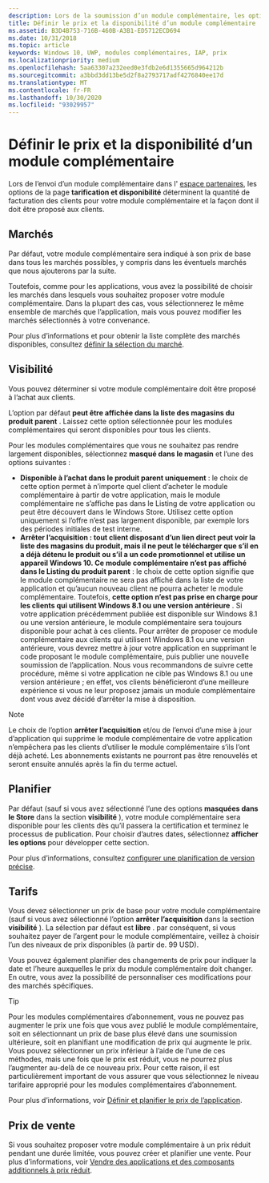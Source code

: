 ```yaml
---
description: Lors de la soumission d’un module complémentaire, les options de la page Tarification et disponibilité déterminent le prix et les conditions de disponibilité.
title: Définir le prix et la disponibilité d’un module complémentaire
ms.assetid: B3D4B753-716B-460B-A3B1-ED5712ECD694
ms.date: 10/31/2018
ms.topic: article
keywords: Windows 10, UWP, modules complémentaires, IAP, prix
ms.localizationpriority: medium
ms.openlocfilehash: 5aa63307a232eed0e3fdb2e6d1355665d964212b
ms.sourcegitcommit: a3bbd3dd13be5d2f8a2793717adf4276840ee17d
ms.translationtype: MT
ms.contentlocale: fr-FR
ms.lasthandoff: 10/30/2020
ms.locfileid: "93029957"
---
```

# <a name="set-add-on-pricing-and-availability"></a>Définir le prix et la disponibilité d’un module complémentaire

Lors de l’envoi d’un module complémentaire dans l' [espace partenaires](https://partner.microsoft.com/dashboard), les options de la page **tarification et disponibilité** déterminent la quantité de facturation des clients pour votre module complémentaire et la façon dont il doit être proposé aux clients.

## <a name="markets"></a>Marchés

Par défaut, votre module complémentaire sera indiqué à son prix de base dans tous les marchés possibles, y compris dans les éventuels marchés que nous ajouterons par la suite.

Toutefois, comme pour les applications, vous avez la possibilité de choisir les marchés dans lesquels vous souhaitez proposer votre module complémentaire. Dans la plupart des cas, vous sélectionnerez le même ensemble de marchés que l’application, mais vous pouvez modifier les marchés sélectionnés à votre convenance. 

Pour plus d’informations et pour obtenir la liste complète des marchés disponibles, consultez [définir la sélection du marché](./define-market-selection.md).

## <a name="visibility"></a>Visibilité

Vous pouvez déterminer si votre module complémentaire doit être proposé à l’achat aux clients. 

L’option par défaut **peut être affichée dans la liste des magasins du produit parent** . Laissez cette option sélectionnée pour les modules complémentaires qui seront disponibles pour tous les clients. 

Pour les modules complémentaires que vous ne souhaitez pas rendre largement disponibles, sélectionnez **masqué dans le magasin** et l’une des options suivantes :

-   **Disponible à l’achat dans le produit parent uniquement** : le choix de cette option permet à n’importe quel client d’acheter le module complémentaire à partir de votre application, mais le module complémentaire ne s’affiche pas dans le Listing de votre application ou peut être découvert dans le Windows Store. Utilisez cette option uniquement si l’offre n’est pas largement disponible, par exemple lors des périodes initiales de test interne.
-   **Arrêter l’acquisition : tout client disposant d’un lien direct peut voir la liste des magasins du produit, mais il ne peut le télécharger que s’il en a déjà détenu le produit ou s’il a un code promotionnel et utilise un appareil Windows 10. Ce module complémentaire n’est pas affiché dans le Listing du produit parent** : le choix de cette option signifie que le module complémentaire ne sera pas affiché dans la liste de votre application et qu’aucun nouveau client ne pourra acheter le module complémentaire. Toutefois, **cette option n’est pas prise en charge pour les clients qui utilisent Windows 8.1 ou une version antérieure** . Si votre application précédemment publiée est disponible sur Windows 8.1 ou une version antérieure, le module complémentaire sera toujours disponible pour achat à ces clients. Pour arrêter de proposer ce module complémentaire aux clients qui utilisent Windows 8.1 ou une version antérieure, vous devrez mettre à jour votre application en supprimant le code proposant le module complémentaire, puis publier une nouvelle soumission de l’application. Nous vous recommandons de suivre cette procédure, même si votre application ne cible pas Windows 8.1 ou une version antérieure ; en effet, vos clients bénéficieront d’une meilleure expérience si vous ne leur proposez jamais un module complémentaire dont vous avez décidé d’arrêter la mise à disposition.
    
 > [!NOTE] 
 > Le choix de l’option **arrêter l’acquisition** et/ou de l’envoi d’une mise à jour d’application qui supprime le module complémentaire de votre application n’empêchera pas les clients d’utiliser le module complémentaire s’ils l’ont déjà acheté. Les abonnements existants ne pourront pas être renouvelés et seront ensuite annulés après la fin du terme actuel.


## <a name="schedule"></a>Planifier

Par défaut (sauf si vous avez sélectionné l’une des options **masquées dans le Store** dans la section **visibilité** ), votre module complémentaire sera disponible pour les clients dès qu’il passera la certification et terminez le processus de publication. Pour choisir d’autres dates, sélectionnez **afficher les options** pour développer cette section. 

Pour plus d’informations, consultez [configurer une planification de version précise](configure-precise-release-scheduling.md).


## <a name="pricing"></a>Tarifs

Vous devez sélectionner un prix de base pour votre module complémentaire (sauf si vous avez sélectionné l’option **arrêter l’acquisition** dans la section **visibilité** ). La sélection par défaut est **libre** . par conséquent, si vous souhaitez payer de l’argent pour le module complémentaire, veillez à choisir l’un des niveaux de prix disponibles (à partir de. 99 USD).

Vous pouvez également planifier des changements de prix pour indiquer la date et l’heure auxquelles le prix du module complémentaire doit changer. En outre, vous avez la possibilité de personnaliser ces modifications pour des marchés spécifiques. 

> [!TIP]
> Pour les modules complémentaires d’abonnement, vous ne pouvez pas augmenter le prix une fois que vous avez publié le module complémentaire, soit en sélectionnant un prix de base plus élevé dans une soumission ultérieure, soit en planifiant une modification de prix qui augmente le prix. Vous pouvez sélectionner un prix inférieur à l’aide de l’une de ces méthodes, mais une fois que le prix est réduit, vous ne pourrez plus l’augmenter au-delà de ce nouveau prix. Pour cette raison, il est particulièrement important de vous assurer que vous sélectionnez le niveau tarifaire approprié pour les modules complémentaires d’abonnement. 

Pour plus d’informations, voir [Définir et planifier le prix de l’application](set-and-schedule-app-pricing.md).


## <a name="sale-pricing"></a>Prix de vente

Si vous souhaitez proposer votre module complémentaire à un prix réduit pendant une durée limitée, vous pouvez créer et planifier une vente. Pour plus d’informations, voir [Vendre des applications et des composants additionnels à prix réduit](put-apps-and-add-ons-on-sale.md).
